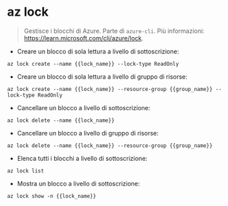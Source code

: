 # az lock

> Gestisce i blocchi di Azure.
> Parte di `azure-cli`.
> Più informazioni: <https://learn.microsoft.com/cli/azure/lock>.

- Creare un blocco di sola lettura a livello di sottoscrizione:

`az lock create --name {{lock_name}} --lock-type ReadOnly`

- Creare un blocco di sola lettura a livello di gruppo di risorse:

`az lock create --name {{lock_name}} --resource-group {{group_name}} --lock-type ReadOnly`

- Cancellare un blocco a livello di sottoscrizione:

`az lock delete --name {{lock_name}}`

- Cancellare un blocco a livello di gruppo di risorse:

`az lock delete --name {{lock_name}} --resource-group {{group_name}}`

- Elenca tutti i blocchi a livello di sottoscrizione:

`az lock list`

- Mostra un blocco a livello di sottoscrizione:

`az lock show -n {{lock_name}}`
